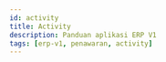 ```yaml
---
id: activity
title: Activity
description: Panduan aplikasi ERP V1
tags: [erp-v1, penawaran, activity]
---
```

